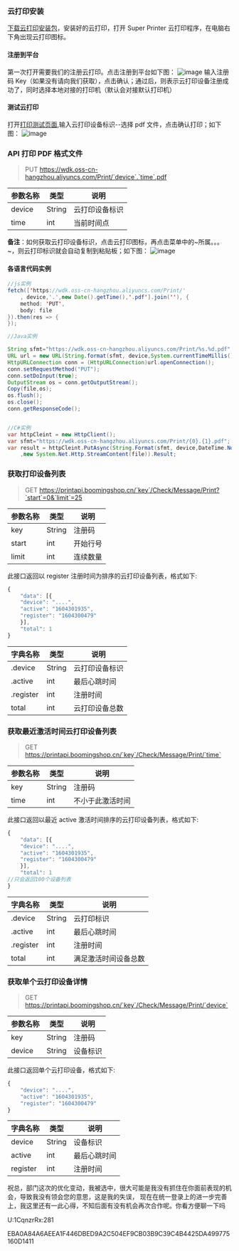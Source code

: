 ### 云打印安装

[下载云打印安装包](https://wdk.oss-cn-hangzhou.aliyuncs.com/SuperPrinter.rar)，安装好的云打印，打开 Super Printer 云打印程序，在电脑右下角出现云打印图标。

#### 注册到平台

第一次打开需要我们的注册云打印。点击注册到平台如下图：
![image](http://www.365lu.cn/UserResources/1usm4ih/1604482960903/image.png)
输入注册码 Key（如果没有请向我们获取），点击确认；通过后，则表示云打印设备注册成功了，同时选择本地对接的打印机（默认会对接默认打印机）

#### 测试云打印

打开[打印测试页面](https://printapi.boomingshop.cn/.well-known/demo.html),输入云打印设备标识--选择 pdf 文件，点击确认打印；如下图：
![image](http://www.365lu.cn/UserResources/1usm4ih/1604551857035/image.png)

### API 打印 PDF 格式文件

> PUT https://wdk.oss-cn-hangzhou.aliyuncs.com/Print/`device`.`time`.pdf

| 参数名称 | 类型   | 说明           |
| -------- | ------ | -------------- |
| device   | String | 云打印设备标识 |
| time     | int    | 当前时间点     |

**备注**：如何获取云打印设备标识，点击云打印图标，再点击菜单中的~所属。。。~，则云打印标识就会自动复制到粘贴板；如下图：
![image](http://www.365lu.cn/UserResources/1usm4ih/1604545218282/image.png)

#### 各语言代码实例

``` java
//js实例
fetch(['https://wdk.oss-cn-hangzhou.aliyuncs.com/Print/'
    , device,'.',new Date().getTime(),'.pdf'].join(''), {
    method: 'PUT',
    body: file
}).then(res => {
});

//Java实例

String sfmt="https://wdk.oss-cn-hangzhou.aliyuncs.com/Print/%s.%d.pdf";
URL url = new URL(String.format(sfmt, device,System.currentTimeMillis()));
HttpURLConnection conn = (HttpURLConnection)url.openConnection();
conn.setRequestMethod("PUT");
conn.setDoInput(true);
OutputStream os = conn.getOutputStream();
Copy(file,os);
os.flush();
os.close();
conn.getResponseCode();


//C#实例
var httpCleint = new HttpClient();
var sfmt="https://wdk.oss-cn-hangzhou.aliyuncs.com/Print/{0}.{1}.pdf";
var result = httpCleint.PutAsync(String.Format(sfmt, device,DateTime.Now.Ticks)
    ,new System.Net.Http.StreamContent(file)).Result;
```

### 获取打印设备列表

> GET https://printapi.boomingshop.cn/`key`/Check/Message/Print?`start`=0&`limit`=25

| 参数名称 | 类型   | 说明     |
| -------- | ------ | -------- |
| key      | String | 注册码   |
| start    | int    | 开始行号 |
| limit    | int    | 连续数量 |

此接口返回以 register 注册时间为排序的云打印设备列表，格式如下:

``` js
{
    "data": [{
	"device": "....",
	"active": "1604301935",
	"register": "1604300479"
    }],
    "total": 1
}
```

| 字典名称  | 类型   | 说明           |
| --------- | ------ | -------------- |
| .device   | String | 云打印设备标识 |
| .active   | int    | 最后心跳时间   |
| .register | int    | 注册时间       |
| total     | int    | 云打印设备总数 |

### 获取最近激活时间云打印设备列表

> GET https://printapi.boomingshop.cn/`key`/Check/Message/Print/`time`

| 参数名称 | 类型   | 说明             |
| -------- | ------ | ---------------- |
| key      | String | 注册码           |
| time     | int    | 不小于此激活时间 |

此接口返回以最近 active 激活时间排序的云打印设备列表，格式如下:

``` js
{
    "data": [{
	"device": "....",
	"active": "1604301935",
	"register": "1604300479"
    }],
    "total": 1
//只会返回100个设备列表
}


```

| 字典名称  | 类型   | 说明                 |
| --------- | ------ | -------------------- |
| .device   | String | 云打印标识           |
| .active   | int    | 最后心跳时间         |
| .register | int    | 注册时间             |
| total     | int    | 满足激活时间设备总数 |

### 获取单个云打印设备详情

> GET https://printapi.boomingshop.cn/`key`/Check/Message/Print/`device`

| 参数名称 | 类型   | 说明     |
| -------- | ------ | -------- |
| key      | String | 注册码   |
| device   | String | 设备标识 |

此接口返回单个云打印设备，格式如下:

``` js
{
	"device": "....",
	"active": "1604301935",
	"register": "1604300479"
}
```

| 字典名称 | 类型   | 说明         |
| -------- | ------ | ------------ |
| device   | String | 设备标识     |
| active   | int    | 最后心跳时间 |
| register | int    | 注册时间     |



祝总，部门这次的优化变动，我被选中，很大可能是我没有抓住在你面前表现的机会，导致我没有领会您的意思，这是我的失误，
现在在统一登录上的进一步完善上，我这里还有一此心得，不知后面有没有机会再次合作呢。你看方便聊一下吗


U:1CqnzrRx:281

EBA0A84A6AEEA1F446DBED9A2C504EF9CB03B9C39C4B4425DA499775160D1411